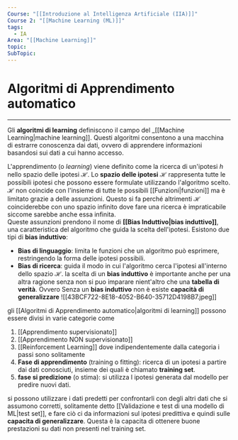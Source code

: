 ```yaml
---
Course: "[[Introduzione al Intelligenza Artificiale (IIA)]]"
Course 2: "[[Machine Learning (ML)]]"
tags:
  - IA
Area: "[[Machine Learning]]"
topic: 
SubTopic: 
---
```

# Algoritmi di Apprendimento automatico
---
Gli **algoritmi di learning** definiscono il campo del _[[Machine Learning|machine learning]]. Questi algoritmi consentono a una macchina di estrarre conoscenza dai dati, ovvero di apprendere informazioni basandosi sui dati a cui hanno accesso.

L'apprendimento (o _learning_) viene definito come la ricerca di un'ipotesi $h$ nello spazio delle ipotesi $\mathcal{H}$. Lo **spazio delle ipotesi** $\mathcal{H}$ rappresenta tutte le possibili ipotesi che possono essere formulate utilizzando l'algoritmo scelto. $\mathcal{H}$ non coincide con l'insieme di tutte le possibili [[Funzioni|funzioni]] ma è limitato grazie a delle assunzioni. Questo si fa perché altrimenti $\mathcal{H}$ coinciderebbe con uno spazio infinito dove fare una ricerca è impraticabile siccome sarebbe anche essa infinita.  
Queste assunzioni prendono il nome di __[[Bias Induttivo|bias induttivo]]__, una caratteristica del algoritmo che guida la scelta dell'ipotesi. Esistono due tipi di __bias induttivo__:
- **Bias di linguaggio**: limita le funzioni che un algoritmo può esprimere, restringendo la forma delle ipotesi possibili.
- **Bias di ricerca**: guida il modo in cui l'algoritmo cerca l'ipotesi all'interno dello spazio $\mathcal{H}$.
la scelta di un __bias induttivo__ è importante anche per una altra ragione senza non si puo imparare nient'altro che una __tabella di verità__. Ovvero Senza un __bias induttivo__ non è esiste __capacità di generalizzare__
![[43BCF722-8E18-4052-B640-35712D4198B7.jpeg]]

gli [[Algoritmi di Apprendimento automatico|algoritmi di learning]] possono essere divisi in varie categorie come 
1. [[Apprendimento supervisionato]]
2. [[Apprendimento NON supervisionato]]
3. [[Reinforcement Learning]]
dove indipendentemente dalla categoria i passi sono solitamente
1. __Fase di apprendimento__ (training o fitting):  ricerca di un ipotesi a partire dai dati conosciuti, insieme dei quali è chiamato __training set__.
2. __fase si predizione__ (o stima): si utilizza l ipotesi generata dal modello per predire nuovi dati. 

si possono utilizzare i dati predetti per confrontarli con degli altri dati che si assumono corretti, solitamente detto [[Validazione e test di una modello di ML|test set]], e fare ciò ci da informazioni sul ipotesi predittiva e quindi sulle __capacita di generalizzare__. Questa è la capacita di ottenere buone prestazioni su dati non presenti nel training set.